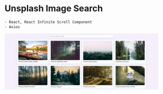 # Unsplash Image Search

```
- React, React Infinite Scroll Component
- Axios
```

<img alt="Unsplash Image Search" src="https://raw.githubusercontent.com/oguzhanuyanik-sr/react-unsplash-image-search/master/screenshot.png" />
